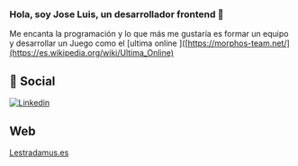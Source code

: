 ### Hola, soy Jose Luis, un desarrollador frontend 👋
Me encanta la programación y lo que más me gustaría es formar un equipo y desarrollar un Juego como el [ultima online ]([https://morphos-team.net/](https://es.wikipedia.org/wiki/Ultima_Online)
## 👥 Social
[![Linkedin](https://img.shields.io/badge/LinkedIn-0077B5?style=for-the-badge&logo=linkedin&logoColor=white)](https://www.linkedin.com/in/jose-luis-domingo/)
## Web
[Lestradamus.es](https://lestradamus.es/)
<!--
**lestradess/lestradess** is a ✨ _special_ ✨ repository because its `README.md` (this file) appears on your GitHub profile.

Here are some ideas to get you started:

- 🔭 I’m currently working on ...
- 🌱 I’m currently learning ...
- 👯 I’m looking to collaborate on ...
- 🤔 I’m looking for help with ...
- 💬 Ask me about ...
- 📫 How to reach me: ...
- 😄 Pronouns: ...
- ⚡ Fun fact: ...
-->
